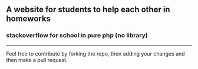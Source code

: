 ## A website for students to help each other in homeworks

### stackoverflow for school in pure php (no library)
___

Feel free to contribute by forking the repo, then adding your changes and then make a pull request.